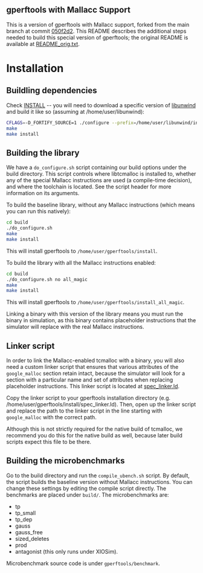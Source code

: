 gperftools with Mallacc Support
-------------------------------

This is a version of gperftools with Mallacc support, forked from the main
branch at commit [050f2d2](https://github.com/gperftools/gperftools/commit/050f2d).
This README describes the additional steps needed to build this special version
of gperftools; the original README is available at [README_orig.txt](README_orig.txt).

# Installation #

## Buildling dependencies

Check [INSTALL](INSTALL) -- you will need to download a specific version of
[libunwind](http://download.savannah.gnu.org/releases/libunwind/libunwind-0.99-beta.tar.gz)
and build it like so (assuming at /home/user/libunwind):
```bash
CFLAGS=-D_FORTIFY_SOURCE=1 ./configure --prefix=/home/user/libunwind/install
make
make install
```

## Building the library ##

We have a `do_configure.sh` script containing our build options under the build
directory. This script controls where libtcmalloc is installed to, whether any
of the special Mallacc instructions are used (a compile-time decision), and
where the toolchain is located. See the script header for more information on
its arguments.

To build the baseline library, without any Mallacc instructions (which means
you can run this natively):

```bash
cd build
./do_configure.sh
make
make install
```
This will install gperftools to `/home/user/gperftools/install`.

To build the library with all the Mallacc instructions enabled:

```bash
cd build
./do_configure.sh no all_magic
make
make install
```

This will install gperftools to `/home/user/gperftools/install_all_magic`.

Linking a binary with this version of the library means you must run the binary
in simulation, as this binary contains placeholder instructions that the simulator
will replace with the real Mallacc instructions.

## Linker script ##

In order to link the Mallacc-enabled tcmalloc with a binary, you will also need
a custom linker script that ensures that various attributes of the
`google_malloc` section retain intact, because the simulator will look for a
section with a particular name and set of attributes when replacing placeholder
instructions. This linker script is located at [spec_linker.ld](spec_linker.ld).

Copy the linker script to your gperftools installation directory (e.g.
/home/user/gperftools/install/spec_linker.ld). Then, open up the linker
script and replace the path to the linker script in the line starting with
`google_malloc` with the correct path.

Although this is not strictly required for the native build of tcmalloc, we
recommend you do this for the native build as well, because later build scripts
expect this file to be there.

## Building the microbenchmarks ##

Go to the build directory and run the `compile_ubench.sh` script. By default,
the script builds the baseline version without Mallacc instructions. You can
change these settings by editing the compile script directly.  The benchmarks
are placed under `build/`. The microbenchmarks are:

  * tp
  * tp_small
  * tp_dep
  * gauss
  * gauss_free
  * sized_deletes
  * prod
  * antagonist (this only runs under XIOSim).

Microbenchmark source code is under `gperftools/benchmark`.
